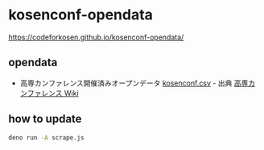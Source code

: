 # kosenconf-opendata
 
https://codeforkosen.github.io/kosenconf-opendata/

## opendata

- 高専カンファレンス開催済みオープンデータ [kosenconf.csv](kosenconf.csv) - 出典 [高専カンファレンス Wiki](https://kosenconf.jp/)

## how to update

```sh
deno run -A scrape.js
```
